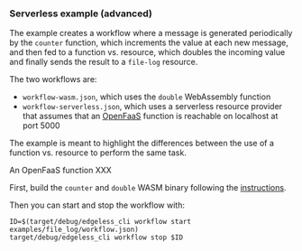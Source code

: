 ### Serverless example (advanced)

The example creates a workflow where a message is generated periodically by
the `counter` function, which increments the value at each new message,
and then fed to a function vs. resource, which doubles the incoming value
and finally sends the result to a `file-log` resource.

The two workflows are:

- `workflow-wasm.json`, which uses the `double` WebAssembly function
- `workflow-serverless.json`, which uses a serverless resource provider that 
  assumes that an [OpenFaaS](https://www.openfaas.com/) function is reachable
  on localhost at port 5000

The example is meant to highlight the differences between the use of
a function vs. resource to perform the same task.

An OpenFaaS function XXX

First, build the `counter` and `double` WASM binary following the
[instructions](../../functions/README.md). 

Then you can start and stop the workflow with:

```
ID=$(target/debug/edgeless_cli workflow start examples/file_log/workflow.json)
target/debug/edgeless_cli workflow stop $ID
```